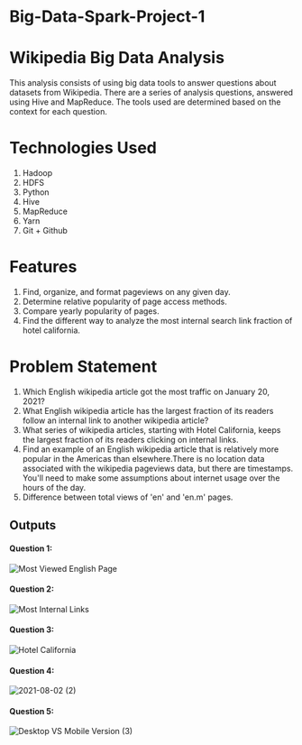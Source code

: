 # Big-Data-Spark-Project-1

# Wikipedia Big Data Analysis

This analysis consists of using big data tools to answer questions about datasets from Wikipedia. There are a series of analysis questions, answered using Hive and MapReduce. The tools used are determined based on the context for each question.

# Technologies Used

1.  Hadoop
2.  HDFS
3.  Python
4.  Hive
5.  MapReduce
6.  Yarn
7.  Git + Github

# Features

1.  Find, organize, and format pageviews on any given day.
2.  Determine relative popularity of page access methods.
3.  Compare yearly popularity of pages.
4.  Find the different way to analyze the most internal search link fraction of hotel california.

# Problem Statement

1. Which English wikipedia article got the most traffic on January 20, 2021? 
2. What English wikipedia article has the largest fraction of its readers follow an internal link to another wikipedia article?
3. What series of wikipedia articles, starting with Hotel California, keeps the largest fraction of its readers clicking on internal links.
4. Find an example of an English wikipedia article that is relatively more popular in the Americas than elsewhere.There is no location data associated with the wikipedia pageviews    data, but there are timestamps. You'll need to make some assumptions about internet usage over the hours of the day.
5. Difference between total views of 'en' and 'en.m' pages.

## Outputs
#### Question 1:
![Most Viewed English Page](https://user-images.githubusercontent.com/86596766/127760040-d29205cd-89be-476c-901e-eb63fdd9cd07.png)
#### Question 2:
![Most Internal Links](https://user-images.githubusercontent.com/86596766/127478128-b0c6ba42-6e34-4c56-b986-537bd57ba5e7.png)
#### Question 3:
![Hotel California](https://user-images.githubusercontent.com/86596766/127478209-9d620ee1-0117-473f-b5ee-b27f34cc3487.png)
#### Question 4:
![2021-08-02 (2)](https://user-images.githubusercontent.com/86596766/127787453-e2ac242d-61cf-446f-ad0e-914a6ec64980.png)
#### Question 5:
![Desktop VS Mobile Version (3)](https://user-images.githubusercontent.com/86596766/127787477-aea2c0d2-e09b-46da-8b37-ac096294cfd0.png)
